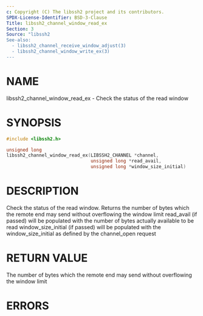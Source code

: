 ```yaml
---
c: Copyright (C) The libssh2 project and its contributors.
SPDX-License-Identifier: BSD-3-Clause
Title: libssh2_channel_window_read_ex
Section: 3
Source: "libssh2
See-also:
  - libssh2_channel_receive_window_adjust(3)
  - libssh2_channel_window_write_ex(3)
---
```


# NAME

libssh2_channel_window_read_ex - Check the status of the read window

# SYNOPSIS

~~~c
#include <libssh2.h>

unsigned long
libssh2_channel_window_read_ex(LIBSSH2_CHANNEL *channel,
                               unsigned long *read_avail,
                               unsigned long *window_size_initial)
~~~

# DESCRIPTION

Check the status of the read window. Returns the number of bytes which the
remote end may send without overflowing the window limit read_avail (if
passed) will be populated with the number of bytes actually available to be
read window_size_initial (if passed) will be populated with the
window_size_initial as defined by the channel_open request

# RETURN VALUE

The number of bytes which the remote end may send without overflowing the
window limit

# ERRORS

